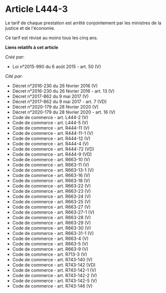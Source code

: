 # Article L444-3

Le tarif de chaque prestation est arrêté conjointement par les ministres de la justice et de l'économie.

Ce tarif est révisé au moins tous les cinq ans.

**Liens relatifs à cet article**

_Créé par_:

  - Loi n°2015-990 du 6 août 2015 - art. 50 (V)

_Cité par_:

  - Décret n°2016-230 du 26 février 2016 (V)
  - Décret n°2016-230 du 26 février 2016 - art. 13 (V)
  - Décret n°2017-862 du 9 mai 2017 (V)
  - Décret n°2017-862 du 9 mai 2017 - art. 7 (VD)
  - Décret n°2020-179 du 28 février 2020 (V)
  - Décret n°2020-179 du 28 février 2020 - art. 16 (V)
  - Code de commerce - art. L444-2 (V)
  - Code de commerce - art. L444-5 (V)
  - Code de commerce - art. R444-11 (V)
  - Code de commerce - art. R444-11-1 (V)
  - Code de commerce - art. R444-12 (V)
  - Code de commerce - art. R444-4 (V)
  - Code de commerce - art. R444-72 (VD)
  - Code de commerce - art. R444-9 (VD)
  - Code de commerce - art. R663-10 (V)
  - Code de commerce - art. R663-11 (V)
  - Code de commerce - art. R663-13-1 (V)
  - Code de commerce - art. R663-16 (V)
  - Code de commerce - art. R663-18 (V)
  - Code de commerce - art. R663-22 (V)
  - Code de commerce - art. R663-23 (V)
  - Code de commerce - art. R663-24 (V)
  - Code de commerce - art. R663-25 (V)
  - Code de commerce - art. R663-27 (V)
  - Code de commerce - art. R663-27-1 (V)
  - Code de commerce - art. R663-28 (V)
  - Code de commerce - art. R663-29 (V)
  - Code de commerce - art. R663-30 (V)
  - Code de commerce - art. R663-31-1 (V)
  - Code de commerce - art. R663-4 (V)
  - Code de commerce - art. R663-5 (V)
  - Code de commerce - art. R663-9 (V)
  - Code de commerce - art. R713-3 (V)
  - Code de commerce - art. R743-140 (V)
  - Code de commerce - art. R743-142 (VD)
  - Code de commerce - art. R743-142-1 (V)
  - Code de commerce - art. R743-142-2 (V)
  - Code de commerce - art. R743-142-5 (V)
  - Code de commerce - art. R743-146 (V)

